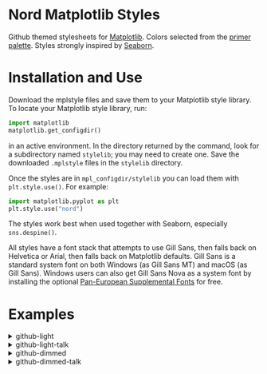 # Nord Matplotlib Styles

Github themed stylesheets for [Matplotlib](https://matplotlib.org/). Colors selected from the [primer palette](https://github.com/primer/primitives). Styles strongly inspired by [Seaborn](https://seaborn.pydata.org/).


# Installation and Use

Download the mplstyle files and save them to your Matplotlib style library. To locate your Matplotlib style library, run:
```py
import matplotlib
matplotlib.get_configdir()
```
in an active environment. In the directory returned by the command, look for a subdirectory named `stylelib`; you may need to create one. Save the downloaded `.mplstyle` files in the `stylelib` directory.

Once the styles are in `mpl_configdir/stylelib` you can load them with `plt.style.use()`. For example:
```py
import matplotlib.pyplot as plt
plt.style.use("nord")
```
The styles work best when used together with Seaborn, especially `sns.despine()`.

All styles have a font stack that attempts to use Gill Sans, then falls back on Helvetica or Arial, then falls back on Matplotlib defaults. Gill Sans is a standard system font on both Windows (as Gill Sans MT) and macOS (as Gill Sans). Windows users can also get Gill Sans Nova as a system font by installing the optional [Pan-European Supplemental Fonts](https://docs.microsoft.com/en-us/windows/deployment/windows-10-missing-fonts#install-optional-fonts-manually-without-changing-language-settings) for free.


# Examples

<details>
  <summary>github-light</summary>
  
  ![ex-github-light](https://github.com/garland-culbreth/github-matplotlib-theme/assets/70354045/091088a8-007f-4acc-bf1f-37fd2d431243)
</details>

<details>
  <summary>github-light-talk</summary>
  
  ![ex-github-light-talk](https://github.com/garland-culbreth/github-matplotlib-theme/assets/70354045/4de6474e-7fc8-4325-b7b5-4b1034d6b261)
</details>

<details>
  <summary>github-dimmed</summary>
  
  ![ex-github-dimmed](https://github.com/garland-culbreth/github-matplotlib-theme/assets/70354045/69668335-e553-4f82-9aae-c87c24a31d8f)
</details>

<details>
  <summary>github-dimmed-talk</summary>
  
  ![ex-github-dimmed-talk](https://github.com/garland-culbreth/github-matplotlib-theme/assets/70354045/896a0ff2-4e01-4611-8657-bcf6e3689165)
</details>
